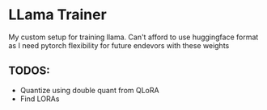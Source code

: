 # LLama Trainer

My custom setup for training llama.
Can't afford to use huggingface format as I need pytorch flexibility
for future endevors with these weights



## TODOS:
- Quantize using double quant from QLoRA
- Find LORAs





